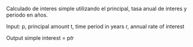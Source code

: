 Calculado de interes simple utilizando el principal, tasa anual de interes y periodo en años.

Input:
p, principal amount
t, time period in years
r, annual rate of interest

Output
simple interest = p*t*r
